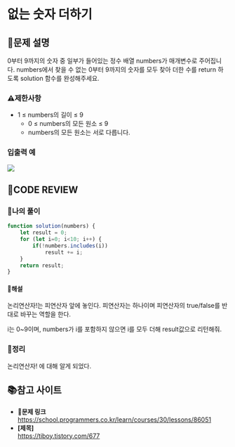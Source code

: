 # 없는 숫자 더하기

## **📝문제 설명**
0부터 9까지의 숫자 중 일부가 들어있는 정수 배열 numbers가 매개변수로 주어집니다. numbers에서 찾을 수 없는 0부터 9까지의 숫자를 모두 찾아 더한 수를 return 하도록 solution 함수를 완성해주세요.

### **⚠제한사항**
- 1 ≤ numbers의 길이 ≤ 9
    - 0 ≤ numbers의 모든 원소 ≤ 9
    - numbers의 모든 원소는 서로 다릅니다.
### **입출력 예**
![](https://velog.velcdn.com/images/ssori0421/post/a30abeaa-9b5b-4653-9701-662e857d89c3/image.png)

## **🧐CODE REVIEW**
### **🧾나의 풀이**

```js
function solution(numbers) {
    let result = 0;
    for (let i=0; i<10; i++) {
        if(!numbers.includes(i))
            result += i;
    }
    return result;
}
```

#### **📝해설**
논리연산자!는 피연산자 앞에 놓인다. 피연산자는 하나이며 피연산자의 true/false를 반대로 바꾸는 역할을 한다.


i는 0~9이며, numbers가 i를 포함하지 않으면 i를 모두 더해 result값으로 리턴해줘.


### **🔖정리**

논리연산자! 에 대해 알게 되었다.

## 📚참고 사이트

- **🔗문제 링크**<br/>
https://school.programmers.co.kr/learn/courses/30/lessons/86051
- **[제목]**<br/>
https://tiboy.tistory.com/677
